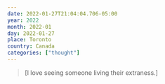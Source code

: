 ```yaml
---
date: 2022-01-27T21:04:04.706-05:00
year: 2022
month: 2022-01
day: 2022-01-27
place: Toronto
country: Canada
categories: ["thought"]
---
```

> [I love seeing someone living their extraness.]
